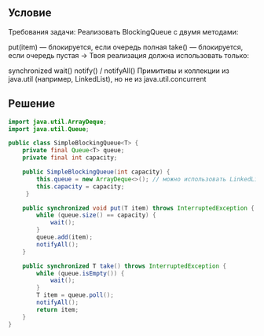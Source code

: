 
## Условие

Требования задачи:
Реализовать BlockingQueue с двумя методами: 

put(item) — блокируется, если очередь полная
take() — блокируется, если очередь пустая
→ Твоя реализация должна использовать только:

synchronized
wait()
notify() / notifyAll()
Примитивы и коллекции из java.util (например, LinkedList), но не из java.util.concurrent

## Решение

```java
import java.util.ArrayDeque;
import java.util.Queue;

public class SimpleBlockingQueue<T> {
    private final Queue<T> queue;
    private final int capacity;

    public SimpleBlockingQueue(int capacity) {
        this.queue = new ArrayDeque<>(); // можно использовать LinkedList если нужно хранить null значения
        this.capacity = capacity;
     }

    public synchronized void put(T item) throws InterruptedException {
        while (queue.size() == capacity) {
            wait();
        }
        queue.add(item);
        notifyAll();
    }

    public synchronized T take() throws InterruptedException {
        while (queue.isEmpty()) {
            wait();
        }
        T item = queue.poll();
        notifyAll();
        return item;
    }
}
```

